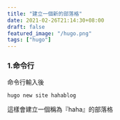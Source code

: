 ```yaml
---
title: "建立一個新的部落格"
date: 2021-02-26T21:14:30+08:00
draft: false
featured_image: "/hugo.png"
tags: ["hugo"]
---
```


### 1.命令行

命令行輸入後  
```
hugo new site hahablog
``` 

這樣會建立一個稱為『haha』的部落格

